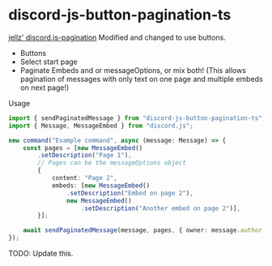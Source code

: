 # discord-js-button-pagination-ts
[jellz' discord.js-pagination](https://github.com/jellz/discord.js-pagination/) Modified and changed to use buttons.
- Buttons
- Select start page
- Paginate Embeds and or messageOptions, or mix both! (This allows pagination of messages with only text on one page and multiple embeds on next page!)

Usage
```ts
import { sendPaginatedMessage } from "discord-js-button-pagination-ts";
import { Message, MessageEmbed } from "discord.js";

new command("Example command", async (message: Message) => {
    const pages = [new MessageEmbed()
        .setDescription("Page 1"),
        // Pages can be the messageOptions object
        {
            content: "Page 2",
            embeds: [new MessageEmbed()
                .setDescription("Embed on page 2"),
                new MessageEmbed()
                    .setDescription("Another embed on page 2")],
        }];

    await sendPaginatedMessage(message, pages, { owner: message.author, timeout: 30000 });
});
```

TODO: Update this.
